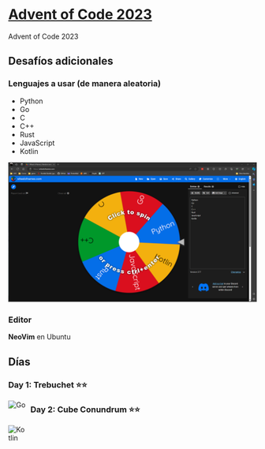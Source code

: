 # [Advent of Code 2023](https://adventofcode.com/2023)
 Advent of Code 2023

## Desafíos adicionales
### Lenguajes a usar (de manera aleatoria)
- Python
- Go
- C 
- C++
- Rust
- JavaScript
- Kotlin

![Roulette](https://github.com/markalbrand56/Advent-Of-Code/blob/main/assets/screenshot.png)

### Editor
**NeoVim** en Ubuntu

## Días
### Day 1: Trebuchet ⭐⭐
[<img align="left" alt="Go" width="35px" src="https://cdn.jsdelivr.net/gh/devicons/devicon/icons/c/c-original.svg" style="padding-right:10px;" />]()

### Day 2: Cube Conundrum ⭐⭐
[<img align="left" alt="Kotlin" width="35px" src="https://cdn.jsdelivr.net/gh/devicons/devicon/icons/kotlin/kotlin-original.svg" style="padding-right:10px;" />]()
          
